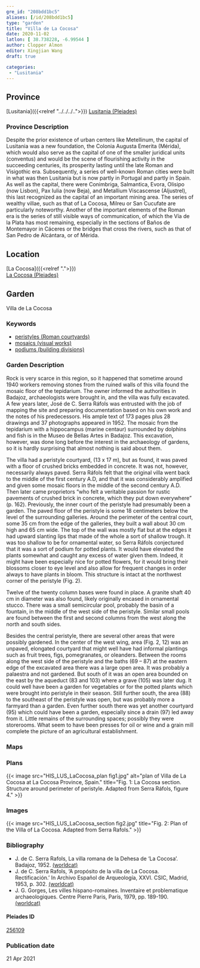 ```yaml
---
gre_id: "208bdd1bc5"
aliases: [/id/208bdd1bc5]
type: "garden"
title: "Villa de La Cocosa"
date: 2020-11-02
latlon: [ 38.738228, -6.99544 ]
author: Clopper Almon
editor: Xingjian Wang
draft: true

categories:
 - "Lusitania"
---
```


## Province

[Lusitania]({{<relref "../../../..">}})
[Lusitania (Pleiades)](https://pleiades.stoa.org/places/1101)

### Province Description

Despite the prior existence of urban centers like Metellinum, the capital of Lusitania was a new foundation, the Colonia Augusta Emerita (Mérida), which would also serve as the capital of one of the smaller juridical units (conventus) and would be the scene of flourishing activity in the succeeding centuries, its prosperity lasting until the late Roman and Visigothic era.  Subsequently, a series of well-known Roman cities were built in what was then Lusitania but is now partly in Portugal and partly in Spain. As well as the capital, there were Conimbriga, Salmantica, Evora, Olisipo (now Lisbon), Pax Iulia (now Beja), and Metallium Viscascense (Aljustrel), this last recognized as the capital of an important mining area. The series of wealthy villae, such as that of La Cocosa, Milreu or San Cucufate are particularly noteworthy.  Another of the important elements of the Roman era is the series of still visible ways of communication, of which the Vía de la Plata has most remaining, especially in the sections of Baños de Montemayor in Cáceres or the bridges that cross the rivers, such as that of San Pedro de Alcántara, or of Mérida.

## Location

[La Cocosa]({{<relref ".">}}) \
[La Cocosa (Pleiades)](https://pleiades.stoa.org/places/256109)

<!--### Location Description-->


<!-- LEAVE THIS BLANK FOR NOW -->

<!--## Sublocation-->

<!--
[AREA WITHIN LOCATION, LIKE “PALATINE HILL”](GEOREFERENCE LINK)
A sublocation is any area larger than an individual garden, but located within a location. I would always try to include a link to a controlled vocabulary here if possible. This ID may well be different from the Garden ID, e.g., Pompeii versus a Garden in one of the houses which has its own Pleiades ID.
-->

<!--### Sublocation Description-->

<!-- DESCRIPTION -->

## Garden
Villa de La Cocosa

### Keywords
- [peristyles (Roman courtyards)](http://vocab.getty.edu/page/aat/300080971)
- [mosaics (visual works)](http://vocab.getty.edu/page/aat/300015342)
- [podiums (building divisions)](http://vocab.getty.edu/page/aat/300000976)

### Garden Description
Rock is very scarce in this region, so it happened that sometime around 1940 workers removing stones from the ruined walls of this villa found the mosaic floor of the tepidarium.  The owner informed the authorities in Badajoz, archaeologists were brought in, and the villa was fully excavated. A few years later, José de C. Serra Ráfols was entrusted with the job of mapping the site and preparing documentation based on his own work and the notes of his predecessors.  His ample text of 173 pages plus 28 drawings and 37 photographs appeared in 1952.  The mosaic from the tepidarium with a hippocampus (marine centaur) surrounded by dolphins and fish is in the Museo de Bellas Artes in Badajoz.  This excavation, however, was done long before the interest in the archaeology of gardens, so it is hardly surprising that almost nothing is said about them.

The villa had a peristyle courtyard, (13 x 17 m), but as found, it was paved with a floor of crushed bricks embedded in concrete.  It was not, however, necessarily always paved.  Serra Ráfols felt that the original villa went back to the middle of the first century A.D, and that it was considerably amplified and given some mosaic floors in the middle of the second century A.D.  Then later came proprietors “who felt a veritable passion for rustic pavements of crushed brick in concrete, which they put down everywhere” (p. 162).  Previously, the inner court of the peristyle had presumably been a garden.  The paved floor of the peristyle is some 18 centimeters below the level of the surrounding galleries. Around the perimeter of the central court, some 35 cm from the edge of the galleries, they built a wall about 30 cm high and 65 cm wide.  The top of the wall was mostly flat but at the edges it had upward slanting lips that made of the whole a sort of shallow trough.  It was too shallow to be for ornamental water, so Serra Ráfols conjectured that it was a sort of podium for potted plants.  It would have elevated the plants somewhat and caught any excess of water given them.  Indeed, it might have been especially nice for potted flowers, for it would bring their blossoms closer to eye level and also allow for frequent changes in order always to have plants in bloom.  This structure is intact at the northwest corner of the peristyle (Fig. 2).

Twelve of the twenty column bases were found in place.  A granite shaft 40 cm in diameter was also found, likely originally encased in ornamental stucco.  There was a small semicircular pool, probably the basin of a fountain, in the middle of the west side of the peristyle.  Similar small pools are found between the first and second columns from the west along the north and south sides.  

Besides the central peristyle, there are several other areas that were possibly gardened.  In the center of the west wing, area (Fig. 2, 12) was an unpaved, elongated courtyard that might well have had informal plantings such as fruit trees, figs, pomegranates, or oleanders.  Between the rooms along the west side of the peristyle and the baths (69 – 87) at the eastern edge of the excavated area there was a large open area.  It was probably a palaestra and not gardened.  But south of it was an open area bounded on the east by the aqueduct (83 and 103) where a grave (105) was later dug.  It could well have been a garden for vegetables or for the potted plants which were brought into peristyle in their season.  Still further south, the area (88) to the southeast of the peristyle was open, but was probably more a farmyard than a garden. Even further south there was yet another courtyard (95) which could have been a garden, especially since a drain (97) led away from it.  Little remains of the surrounding spaces; possibly they were storerooms.  What seem to have been presses for oil or wine and a grain mill complete the picture of an agricultural establishment.  

### Maps

<!--
{{< image src="FILENAME" alt="ALT_TEXT" title="CAPTION" >}}
-->

### Plans

{{< image src="HIS_LUS_LaCocosa_plan fig1.jpg" alt="plan of Villa de La Cocosa at La Cocosa Province, Spain." title="Fig. 1: La Cocosa section.  Structure around perimeter of peristyle. Adapted from Serra Ráfols, figure 4." >}}

### Images

{{< image src="HIS_LUS_LaCocosa_section fig2.jpg" title="Fig. 2: Plan of the Villa of La Cocosa. Adapted from Serra Rafols." >}}

<!--### Dates-->


### Bibliography
- J. de C. Serra Rafols, La villa romana de la Dehesa de ‘La Cocosa’. Badajoz, 1952. [(worldcat)](http://www.worldcat.org/oclc/17319391)
- J. de C. Serra Rafols, ‘A propósito de la villa de La Cocosa. Rectificación.’ In Archivo Español de Arqueología, XXVI. CSIC, Madrid, 1953, p. 302. [(worldcat)](http://www.worldcat.org/oclc/1122498001)
- J. G. Gorges, Les villes hispano-romaines. Inventaire et problematique archaeologiques. Centre Pierre Paris, París, 1979, pp. 189-190. [(worldcat)](http://www.worldcat.org/oclc/803415143)

<!--#### Periodo ID-->

<!-- [PERIODO_ID](https://pleiades.stoa.org/places/PLEIADES_ID) -->

#### Pleiades ID

[256109](https://pleiades.stoa.org/places/256109)

<!--#### TGN ID
[7031751](http://vocab.getty.edu/page/tgn/7031751) -->

<!--### Contributor-->


### Publication date

21 Apr 2021

<!--### Related articles-->

<!-- Links to other related articles. Leave blank for now -->